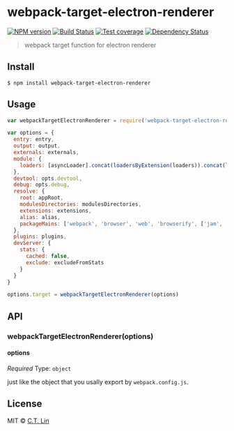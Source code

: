 # webpack-target-electron-renderer

[![NPM version][npm-image]][npm-url]
[![Build Status][travis-image]][travis-url]
[![Test coverage][coveralls-image]][coveralls-url]
[![Dependency Status][david_img]][david_site]

> webpack target function for electron renderer


## Install

```
$ npm install webpack-target-electron-renderer
```


## Usage

```js
var webpackTargetElectronRenderer = require('webpack-target-electron-renderer');

var options = {
  entry: entry,
  output: output,
  externals: externals,
  module: {
    loaders: [asyncLoader].concat(loadersByExtension(loaders)).concat(loadersByExtension(stylesheetLoaders)).concat(additionalLoaders)
  },
  devtool: opts.devtool,
  debug: opts.debug,
  resolve: {
    root: appRoot,
    modulesDirectories: modulesDirectories,
    extensions: extensions,
    alias: alias,
    packageMains: ['webpack', 'browser', 'web', 'browserify', ['jam', 'main'], 'main']
  },
  plugins: plugins,
  devServer: {
    stats: {
      cached: false,
      exclude: excludeFromStats
    }
  }
}

options.target = webpackTargetElectronRenderer(options)

```


## API

### webpackTargetElectronRenderer(options)

#### options

*Required*
Type: `object`

just like the object that you usally export by `webpack.config.js`.


## License

MIT © [C.T. Lin](http://webpack-target-electron-renderer)

[npm-image]: https://badge.fury.io/js/webpack-target-electron-renderer.svg
[npm-url]: https://npmjs.org/package/webpack-target-electron-renderer
[travis-image]: https://travis-ci.org/chentsulin/webpack-target-electron-renderer.svg
[travis-url]: https://travis-ci.org/chentsulin/webpack-target-electron-renderer
[coveralls-image]: https://coveralls.io/repos/chentsulin/webpack-target-electron-renderer/badge.svg?branch=master&service=github
[coveralls-url]: https://coveralls.io/r/chentsulin/webpack-target-electron-renderer?branch=master
[david_img]: https://david-dm.org/chentsulin/webpack-target-electron-renderer.svg
[david_site]: https://david-dm.org/chentsulin/webpack-target-electron-renderer

